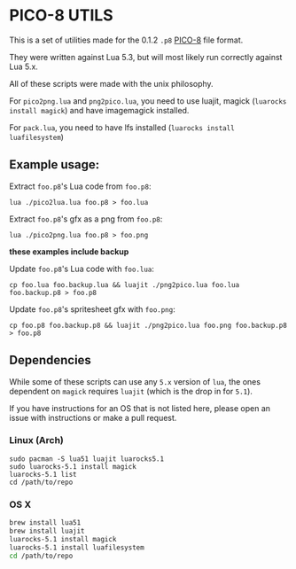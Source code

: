 # PICO-8 UTILS

This is a set of utilities made for the 0.1.2 `.p8` [PICO-8](http://www.lexaloffle.com/pico-8.php) file format.

They were written against Lua 5.3, but will most likely run correctly against Lua 5.x.

All of these scripts were made with the unix philosophy.

For `pico2png.lua` and `png2pico.lua`, you need to use luajit, magick (`luarocks install magick`) and have imagemagick installed.

For `pack.lua`, you need to have lfs installed (`luarocks install luafilesystem`)

## Example usage:

Extract `foo.p8`'s Lua code from `foo.p8`:

`lua ./pico2lua.lua foo.p8 > foo.lua`

Extract `foo.p8`'s gfx as a png from `foo.p8`:

`lua ./pico2png.lua foo.p8 > foo.png`

__these examples include backup__

Update `foo.p8`'s Lua code with `foo.lua`:

`cp foo.lua foo.backup.lua && luajit ./png2pico.lua foo.lua foo.backup.p8 > foo.p8`

Update `foo.p8`'s spritesheet gfx with `foo.png`:

`cp foo.p8 foo.backup.p8 && luajit ./png2pico.lua foo.png foo.backup.p8 > foo.p8`

## Dependencies

While some of these scripts can use any `5.x` version of `lua`, the ones dependent on `magick` requires `luajit` (which is the drop in for `5.1`).

If you have instructions for an OS that is not listed here, please open an issue with instructions or make a pull request.

### Linux (Arch)

```
sudo pacman -S lua51 luajit luarocks5.1
sudo luarocks-5.1 install magick
luarocks-5.1 list
cd /path/to/repo
```

### OS X

```bash
brew install lua51
brew install luajit
luarocks-5.1 install magick
luarocks-5.1 install luafilesystem
cd /path/to/repo
```
